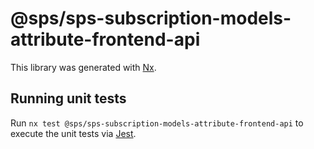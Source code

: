 # @sps/sps-subscription-models-attribute-frontend-api

This library was generated with [Nx](https://nx.dev).

## Running unit tests

Run `nx test @sps/sps-subscription-models-attribute-frontend-api` to execute the unit tests via [Jest](https://jestjs.io).
